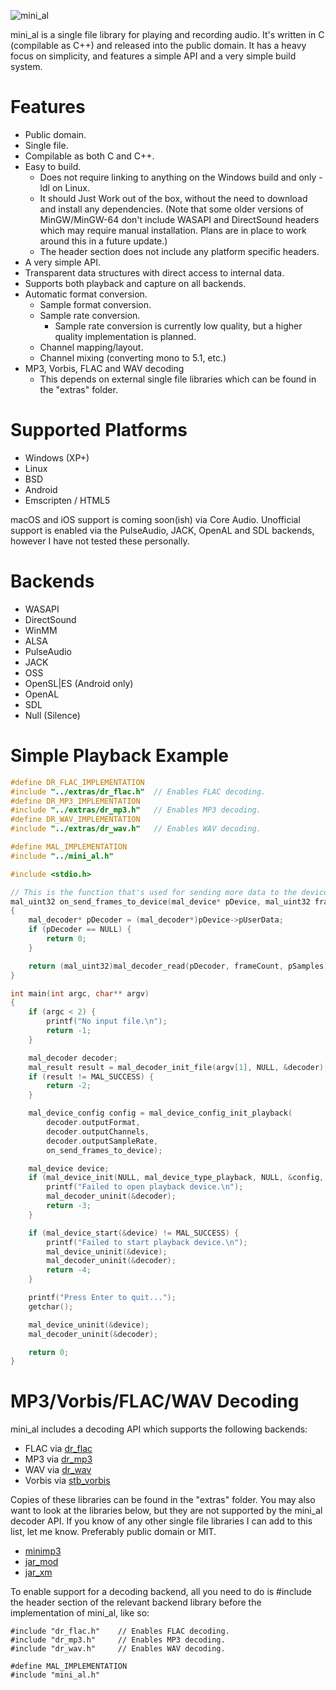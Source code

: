 ![mini_al](http://dred.io/img/minial_wide.png)

mini_al is a single file library for playing and recording audio. It's written in C (compilable as C++)
and released into the public domain. It has a heavy focus on simplicity, and features a simple API and
a very simple build system.


Features
========
- Public domain.
- Single file.
- Compilable as both C and C++.
- Easy to build.
  - Does not require linking to anything on the Windows build and only -ldl on Linux.
  - It should Just Work out of the box, without the need to download and install any dependencies. (Note
    that some older versions of MinGW/MinGW-64 don't include WASAPI and DirectSound headers which may
    require manual installation. Plans are in place to work around this in a future update.)
  - The header section does not include any platform specific headers.
- A very simple API.
- Transparent data structures with direct access to internal data.
- Supports both playback and capture on all backends.
- Automatic format conversion.
  - Sample format conversion.
  - Sample rate conversion.
    - Sample rate conversion is currently low quality, but a higher quality implementation is planned.
  - Channel mapping/layout.
  - Channel mixing (converting mono to 5.1, etc.)
- MP3, Vorbis, FLAC and WAV decoding
  - This depends on external single file libraries which can be found in the "extras" folder.


Supported Platforms
===================
- Windows (XP+)
- Linux
- BSD
- Android
- Emscripten / HTML5

macOS and iOS support is coming soon(ish) via Core Audio. Unofficial support is enabled via the
PulseAudio, JACK, OpenAL and SDL backends, however I have not tested these personally.


Backends
========
- WASAPI
- DirectSound
- WinMM
- ALSA
- PulseAudio
- JACK
- OSS
- OpenSL|ES (Android only)
- OpenAL
- SDL
- Null (Silence)



Simple Playback Example
=======================

```c
#define DR_FLAC_IMPLEMENTATION
#include "../extras/dr_flac.h"  // Enables FLAC decoding.
#define DR_MP3_IMPLEMENTATION
#include "../extras/dr_mp3.h"   // Enables MP3 decoding.
#define DR_WAV_IMPLEMENTATION
#include "../extras/dr_wav.h"   // Enables WAV decoding.

#define MAL_IMPLEMENTATION
#include "../mini_al.h"

#include <stdio.h>

// This is the function that's used for sending more data to the device for playback.
mal_uint32 on_send_frames_to_device(mal_device* pDevice, mal_uint32 frameCount, void* pSamples)
{
    mal_decoder* pDecoder = (mal_decoder*)pDevice->pUserData;
    if (pDecoder == NULL) {
        return 0;
    }

    return (mal_uint32)mal_decoder_read(pDecoder, frameCount, pSamples);
}

int main(int argc, char** argv)
{
    if (argc < 2) {
        printf("No input file.\n");
        return -1;
    }

    mal_decoder decoder;
    mal_result result = mal_decoder_init_file(argv[1], NULL, &decoder);
    if (result != MAL_SUCCESS) {
        return -2;
    }

    mal_device_config config = mal_device_config_init_playback(
        decoder.outputFormat,
        decoder.outputChannels,
        decoder.outputSampleRate,
        on_send_frames_to_device);

    mal_device device;
    if (mal_device_init(NULL, mal_device_type_playback, NULL, &config, &decoder, &device) != MAL_SUCCESS) {
        printf("Failed to open playback device.\n");
        mal_decoder_uninit(&decoder);
        return -3;
    }

    if (mal_device_start(&device) != MAL_SUCCESS) {
        printf("Failed to start playback device.\n");
        mal_device_uninit(&device);
        mal_decoder_uninit(&decoder);
        return -4;
    }

    printf("Press Enter to quit...");
    getchar();

    mal_device_uninit(&device);
    mal_decoder_uninit(&decoder);

    return 0;
}
```


MP3/Vorbis/FLAC/WAV Decoding
============================
mini_al includes a decoding API which supports the following backends:
- FLAC via [dr_flac](https://github.com/mackron/dr_libs/blob/master/dr_flac.h)
- MP3 via [dr_mp3](https://github.com/mackron/dr_libs/blob/master/dr_mp3.h)
- WAV via [dr_wav](https://github.com/mackron/dr_libs/blob/master/dr_wav.h)
- Vorbis via [stb_vorbis](https://github.com/nothings/stb/blob/master/stb_vorbis.c)

Copies of these libraries can be found in the "extras" folder. You may also want to look at the
libraries below, but they are not supported by the mini_al decoder API. If you know of any other
single file libraries I can add to this list, let me know. Preferably public domain or MIT.
- [minimp3](https://github.com/lieff/minimp3)
- [jar_mod](https://github.com/kd7tck/jar/blob/master/jar_mod.h)
- [jar_xm](https://github.com/kd7tck/jar/blob/master/jar_xm.h)

To enable support for a decoding backend, all you need to do is #include the header section of the
relevant backend library before the implementation of mini_al, like so:

```
#include "dr_flac.h"    // Enables FLAC decoding.
#include "dr_mp3.h"     // Enables MP3 decoding.
#include "dr_wav.h"     // Enables WAV decoding.

#define MAL_IMPLEMENTATION
#include "mini_al.h"
```